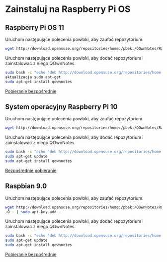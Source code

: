 # Zainstaluj na Raspberry Pi OS

## Raspberry Pi OS 11

Uruchom następujące polecenia powłoki, aby zaufać repozytorium.

```bash
wget http://download.opensuse.org/repositories/home:/pbek:/QOwnNotes/Raspbian_11/Release.key -O - | sudo apt-key add -
```

Uruchom następujące polecenia powłoki, aby dodać repozytorium i zainstalować z niego QOwnNotes.

```bash
sudo bash -c "echo 'deb http://download.opensuse.org/repositories/home:/pbek:/QOwnNotes/Raspbian_11/ /' >> /etc/apt/sources.list.d/qownnotes.list "
aktualizacja sudo apt-get
sudo apt-get install qownnotes
```

[Pobieranie bezpośrednie](https://download.opensuse.org/repositories/home:/pbek:/QOwnNotes/Raspbian_11)

## System operacyjny Raspberry Pi 10

Uruchom następujące polecenia powłoki, aby zaufać repozytorium.

```bash
wget http://download.opensuse.org/repositories/home:/pbek:/QOwnNotes/Raspbian_10/Release.key -O - | sudo apt-key add -
```

Uruchom następujące polecenia powłoki, aby dodać repozytorium i zainstalować z niego QOwnNotes.

```bash
sudo bash -c "echo 'deb http://download.opensuse.org/repositories/home:/pbek:/QOwnNotes/Raspbian_10/ /' >> /etc/apt/sources.list.d/qownnotes.list"
sudo apt-get update
sudo apt-get install qownnotes
```

[Bezpośrednie pobieranie](https://download.opensuse.org/repositories/home:/pbek:/QOwnNotes/Raspbian_10)

## Raspbian 9.0

Uruchom następujące polecenia powłoki, aby zaufać repozytorium.

```bash
wget http://download.opensuse.org/repositories/home:/pbek:/QOwnNotes/Raspbian_9.0/Release.key
-O - | sudo apt-key add -
```

Uruchom następujące polecenia powłoki, aby dodać repozytorium i zainstalować z niego QOwnNotes.

```bash
sudo bash -c "echo 'deb http://download.opensuse.org/repositories/home:/pbek:/QOwnNotes/Raspbian_9.0/ /' >> /etc/apt/sources.list.d/qownnotes.list"
sudo apt-get update
sudo apt-get install qownnotes
```

[Pobieranie bezpośrednie](https://download.opensuse.org/repositories/home:/pbek:/QOwnNotes/Raspbian_9.0)
